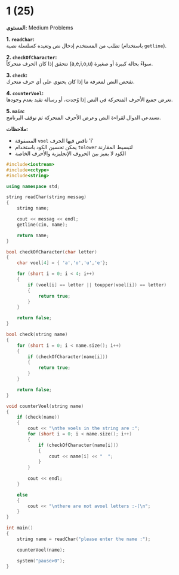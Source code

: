 # 1 (25)

**المستوى:** Medium Problems

**1. `readChar`:**  
تطلب من المستخدم إدخال نص وتعيده كسلسلة نصية (باستخدام `getline`).

**2. `checkOfCharacter`:**  
تتحقق إذا كان الحرف متحركاً (a,e,i,o,u) سواءً بحالة كبيرة أو صغيرة.

**3. `check`:**  
تفحص النص لمعرفة ما إذا كان يحتوي على أي حرف متحرك.

**4. `counterVoel`:**  
تعرض جميع الأحرف المتحركة في النص إذا وُجدت، أو رسالة تفيد بعدم وجودها.

**5. `main`:**  
تستدعي الدوال لقراءة النص وعرض الأحرف المتحركة ثم توقف البرنامج.

**ملاحظات:**  
- المصفوفة `voel` ناقص فيها الحرف 'i'  
- يمكن تحسين الكود باستخدام `tolower` لتبسيط المقارنة  
- الكود لا يميز بين الحروف الإنجليزية والأحرف الخاصة

```cpp
#include<iostream>
#include<cctype>
#include<string>

using namespace std;

string readChar(string messag)
{
	string name;

	cout << messag << endl;
	getline(cin, name);

	return name;
}

bool checkOfCharacter(char letter)
{
	char voel[4] = { 'a','o','u','e'};

	for (short i = 0; i < 4; i++)
	{
		if (voel[i] == letter || toupper(voel[i]) == letter)
		{
			return true;
		}
	}

	return false;
}

bool check(string name)
{
	for (short i = 0; i < name.size(); i++)
	{
		if (checkOfCharacter(name[i]))
		{
			return true;
		}
	}

	return false;
}

void counterVoel(string name)
{
	if (check(name))
	{
		cout << "\nthe voels in the string are :";
		for (short i = 0; i < name.size(); i++)
		{
			if (checkOfCharacter(name[i]))
			{
				cout << name[i] << "  ";
			}
		}
		
		cout << endl;
	}

	else
	{
		cout << "\nthere are not avoel letters :-(\n";
	}
}

int main()
{
	string name = readChar("please enter the name :");

	counterVoel(name);

	system("pause>0");
}
```